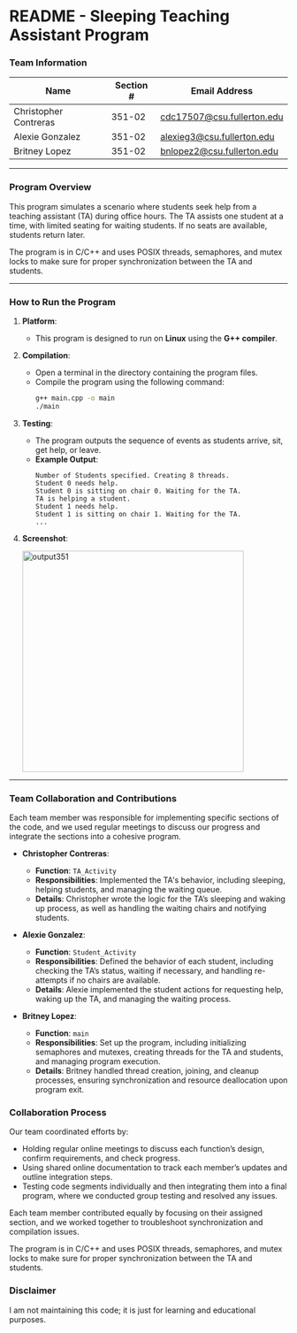 # README - Sleeping Teaching Assistant Program

### Team Information

| Name                  | Section # | Email Address               |
|-----------------------|-----------|-----------------------------|
| Christopher Contreras | 351-02    | cdc17507@csu.fullerton.edu  |
| Alexie Gonzalez       | 351-02    | alexieg3@csu.fullerton.edu  |
| Britney Lopez         | 351-02    | bnlopez2@csu.fullerton.edu  |

---

### Program Overview

This program simulates a scenario where students seek help from a teaching assistant (TA) during office hours. The TA assists one student at a time, with limited seating for waiting students. If no seats are available, students return later.

The program is  in C/C++ and uses POSIX threads, semaphores, and mutex locks to make sure for proper synchronization between the TA and students.

---

### How to Run the Program

1. **Platform**:  
   - This program is designed to run on **Linux** using the **G++ compiler**.

2. **Compilation**:
   - Open a terminal in the directory containing the program files.
   - Compile the program using the following command:
     ```bash
     g++ main.cpp -o main
     ./main
     ```
     
3. **Testing**:
   - The program outputs the sequence of events as students arrive, sit, get help, or leave.
   - **Example Output**:
     ```
     Number of Students specified. Creating 8 threads.
     Student 0 needs help.
     Student 0 is sitting on chair 0. Waiting for the TA.
     TA is helping a student.
     Student 1 needs help.
     Student 1 is sitting on chair 1. Waiting for the TA.
     ...
     ```

4. **Screenshot**:
      
   <img length= "500" width="400" alt="output351" src="https://github.com/user-attachments/assets/1264d712-d348-4709-b936-3c1c48aabebd">

---

### Team Collaboration and Contributions

Each team member was responsible for implementing specific sections of the code, and we used regular meetings to discuss our progress and integrate the sections into a cohesive program.

- **Christopher Contreras**:  
  - **Function**: `TA_Activity`
  - **Responsibilities**: Implemented the TA's behavior, including sleeping, helping students, and managing the waiting queue.
  - **Details**: Christopher wrote the logic for the TA’s sleeping and waking up process, as well as handling the waiting chairs and notifying students.

- **Alexie Gonzalez**:  
  - **Function**: `Student_Activity`
  - **Responsibilities**: Defined the behavior of each student, including checking the TA’s status, waiting if necessary, and handling re-attempts if no chairs are available.
  - **Details**: Alexie implemented the student actions for requesting help, waking up the TA, and managing the waiting process.

- **Britney Lopez**:  
  - **Function**: `main`
  - **Responsibilities**: Set up the program, including initializing semaphores and mutexes, creating threads for the TA and students, and managing program execution.
  - **Details**: Britney handled thread creation, joining, and cleanup processes, ensuring synchronization and resource deallocation upon program exit.

### Collaboration Process

Our team coordinated efforts by:
- Holding regular online meetings to discuss each function’s design, confirm requirements, and check progress.
- Using shared online documentation to track each member’s updates and outline integration steps.
- Testing code segments individually and then integrating them into a final program, where we conducted group testing and resolved any issues.

Each team member contributed equally by focusing on their assigned section, and we worked together to troubleshoot synchronization and compilation issues.

The program is  in C/C++ and uses POSIX threads, semaphores, and mutex locks to make sure for proper synchronization between the TA and students.

### Disclaimer

I am not maintaining this code; it is just for learning and educational purposes.
